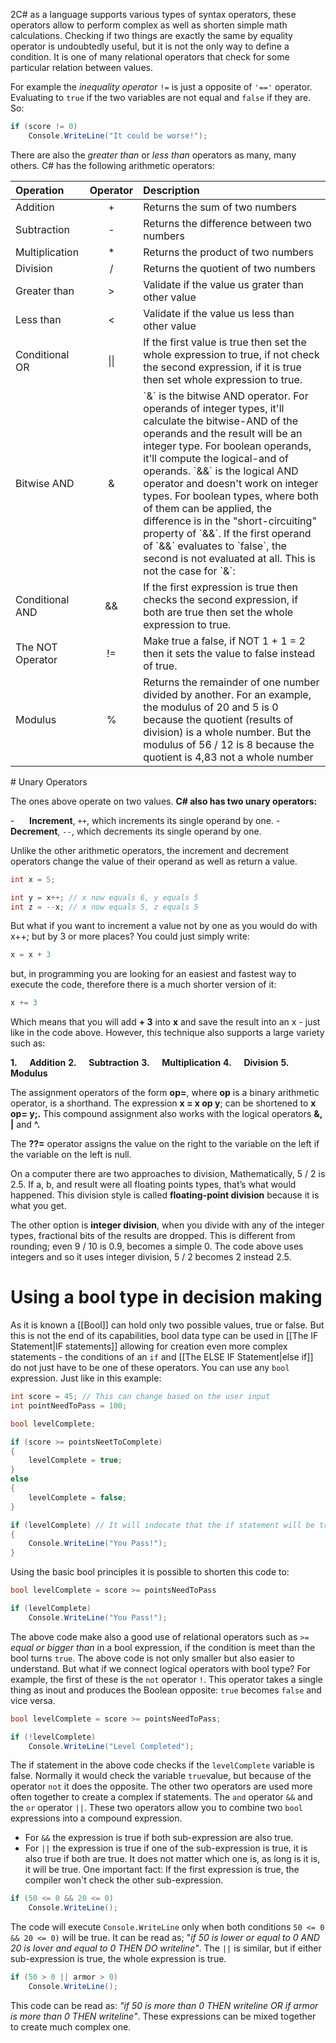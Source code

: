 2C# as a language supports various types of syntax operators, these operators allow to perform complex as well as shorten simple math calculations. Checking if two things are exactly the same by equality operator is undoubtedly useful, but it is not the only way to define a condition. It is one of many relational operators that check for some particular relation between values. 

For example the _inequality operator_ `!=` is just a opposite of `'=='` operator. Evaluating to `true` if the two variables are not equal and `false` if they are. So:

```c#
if (score != 0)
	Console.WriteLine("It could be worse!");
```

There are also the _greater than_ or _less than_ operators as many, many others. C# has the following arithmetic operators:

<table align="center"; width="100%">
<thead>
  <tr>
    <th align="left">Operation</th>
    <th  align="center">Operator</th>
    <th align="left">Description</th>
  </tr>
</thead>
<tbody>
  <tr>
    <td>Addition</td>
    <td align="center">+</td>
    <td>Returns the sum of two numbers</td>
  </tr>
  <tr>
    <td>Subtraction</td>
    <td align="center">-</td>
    <td>Returns the difference between two numbers</td>
  </tr>
  <tr>
    <td>Multiplication</td>
    <td align="center">*</td>
    <td>Returns the product of two numbers</td>
  </tr>
  <tr>
    <td>Division</td>
    <td align="center">/</td>
    <td>Returns the quotient of two numbers</td>
  </tr>
   <tr>
    <td>Greater than</td>
    <td align="center">></td>
    <td>Validate if the value us grater than  other value</td>
  </tr>
  <tr>
    <td>Less than</td>
    <td align="center"><</td>
    <td>Validate if the value us less than  other value</td>
  </tr>
   <tr>
    <td>Conditional OR</td>
    <td align="center">||</td>
    <td>If the first value is true then set the whole expression to true, if not check the second expression, if it is true then set whole expression to true.</td>
  </tr>
  <tr>
    <td>Bitwise AND</td>
    <td align="center">&</td>
    <td>`&` is the bitwise AND operator. For operands of integer types, it'll calculate the bitwise-AND of the operands and the result will be an integer type. For boolean operands, it'll compute the logical-and of operands. `&&` is the logical AND operator and doesn't work on integer types. For boolean types, where both of them can be applied, the difference is in the "short-circuiting" property of `&&`. If the first operand of `&&` evaluates to `false`, the second is not evaluated at all. This is not the case for `&`:</td>
  </tr>
  <tr>
    <td>Conditional AND</td>
    <td align="center">&&</td>
    <td>If the first expression is true then checks the second expression, if both are true then set the whole expression to true.</td>
  </tr>
  <tr>
    <td>The NOT Operator</td>
    <td align="center">!=</td>
    <td>Make true a false, if NOT 1 + 1 = 2 then it sets the value to false instead of true.</td>
  </tr>
  <tr>
    <td>Modulus</td>
    <td align="center">%</td>
    <td>Returns the remainder of one number divided by another. For an example, the modulus of 20 and 5 is 0 because the quotient (results of division) is a whole number. But the modulus of 56 / 12 is 8 because the quotient is 4,83 not a whole number</td>
  </tr>
</tbody>
</table>
# Unary Operators 

The ones above operate on two values. **C# also has two unary operators:**

-      **Increment**, `++`, which increments its single operand by one.
-      **Decrement**, `--`, which decrements its single operand by one.

Unlike the other arithmetic operators, the increment and decrement operators change the value of their operand as well as return a value.

```c#
int x = 5;

int y = x++; // x now equals 6, y equals 5
int z = --x; // x now equals 5, z equals 5
```

But what if you want to increment a value not by one as you would do with x++; but by 3 or more places? You could just simply write:

```c#
x = x + 3
```

but, in programming you are looking for an easiest and fastest way to execute the code, therefore there is a much shorter version of it:

```c#
x += 3
```

Which means that you will add **+ 3** into **x** and save the result into an x - just like in the code above. However, this technique also supports a large variety such as:

**1.**     **Addition**
**2.**     **Subtraction**
**3.**     **Multiplication**
**4.**     **Division**
**5.**     **Modulus**

The assignment operators of the form **op=**, where **op** is a binary arithmetic operator, is a shorthand. The expression **x = x op y**; can be shortened to **x op= y;.** This compound assignment also works with the logical operators **&, |** and **^.**

The **??=** operator assigns the value on the right to the variable on the left if the variable on the left is null.

On a computer there are two approaches to division, Mathematically, 5 / 2 is 2.5. If a, b, and result were all floating points types, that’s what would happened. This division style is called **floating-point division** because it is what you get.

The other option is **integer division**, when you divide with any of the integer types, fractional bits of the results are dropped. This is different from rounding; even 9 / 10 is 0.9, becomes a simple 0. The code above uses integers and so it uses integer division, 5 / 2 becomes 2 instead 2.5.
# Using a bool type in decision making

As it is known a [[Bool]] can hold only two possible values, true or false. But this is not the end of its capabilities, bool data type can be used in [[The IF Statement|IF statements]] allowing for creation even more complex statements - the conditions of an `if` and [[The ELSE IF Statement|else if]] do not just have to be one of these operators. You can use any `bool` expression. Just like in this example:

```c#
int score = 45; // This can change based on the user input
int pointNeedToPass = 100;

bool levelComplete;

if (score >= pointsNeetToComplete)
{
	levelComplete = true;
}
else
{
	levelComplete = false;
}

if (levelComplete) // It will indocate that the if statement will be true only if the bool is true.
{
	Console.WriteLine("You Pass!");
}
```

Using the basic bool principles it is possible to shorten this code to:

```c#
bool levelComplete = score >= pointsNeedToPass

if (levelComplete)
	Console.WriteLine("You Pass!");
```

The above code make also a good use of relational operators such as `>=` _equal or bigger than_ in a bool expression, if the condition is meet than the bool turns `true`. The above code is not only smaller but also easier to understand. But what if we connect logical operators with bool type? For example, the first of these is the `not` operator `!`. This operator takes a single thing as inout and produces the Boolean opposite: `true` becomes `false` and vice versa. 

```c#
bool levelComplete = score >= pointsNeedToPass;

if (!levelComplete)
	Console.WriteLine("Level Completed");
```

The if statement in the above code checks if the `levelComplete` variable is false. Normally it would check the variable `true`value, but because of the operator `not` it does the opposite. The other two operators are used more often together to create a complex if statements. The `and` operator `&&` and the `or` operator `||`. These two operators allow you to combine two `bool` expressions into a compound expression. 
- For `&&` the expression is true if both sub-expression are also true.
- For `||` the expression is true if one of the sub-expression is true, it is also true if both are true. It does not matter which one is, as long is it is, it will be true. One important fact: If the first expression is true, the compiler won't check the other sub-expression.

```c#
if (50 <= 0 && 20 <= 0)
	Console.WriteLine();
```

The code will execute `Console.WriteLine` only when both conditions `50 <= 0 && 20 <= 0)` will be true. It can be read as; "_if 50 is lower or equal to 0 AND 20 is lover and equal to 0 THEN DO writeline"_. The `||` is similar, but if either sub-expression is true, the whole expression is true. 

```c#
if (50 > 0 || armor > 0)
	Console.WriteLine();
```

This code can be read as: _"if 50 is more than 0 THEN writeline OR if armor is more than 0 THEN writeline"_. These expressions can be mixed together to create much complex one.